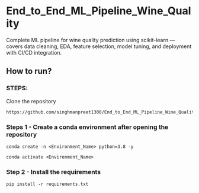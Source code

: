 # End_to_End_ML_Pipeline_Wine_Quality

Complete ML pipeline for wine quality prediction using scikit-learn — covers data cleaning, EDA, feature selection, model tuning, and deployment with CI/CD integration.



## How to run?

### STEPS:

Clone the repository

```
https://github.com/singhmanpreet1308/End_to_End_ML_Pipeline_Wine_Quality.git
```

### Steps 1 - Create a conda environment after opening the repository

```
conda create -n <Environment_Name> python=3.8 -y
```

```
conda activate <Environment_Name>
```

### Step 2 - Install the requirements

```
pip install -r requirements.txt
```
